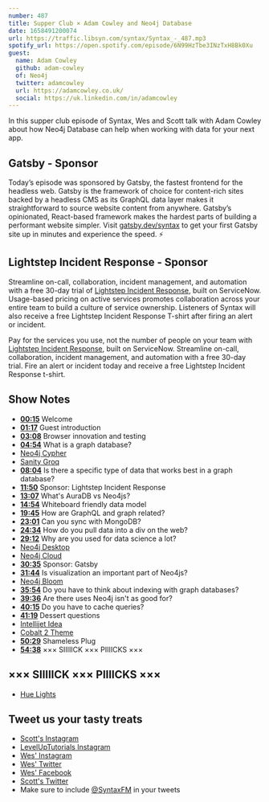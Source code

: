 ```yaml
---
number: 487
title: Supper Club × Adam Cowley and Neo4j Database
date: 1658491200074
url: https://traffic.libsyn.com/syntax/Syntax_-_487.mp3
spotify_url: https://open.spotify.com/episode/6N99HzTbe3INzTxH8Bk0Xu
guest:
  name: Adam Cowley
  github: adam-cowley
  of: Neo4j
  twitter: adamcowley
  url: https://adamcowley.co.uk/
  social: https://uk.linkedin.com/in/adamcowley
---
```


In this supper club episode of Syntax, Wes and Scott talk with Adam Cowley about how Neo4j Database can help when working with data for your next app.

## Gatsby - Sponsor

Today’s episode was sponsored by Gatsby, the fastest frontend for the headless web. Gatsby is the framework of choice for content-rich sites backed by a headless CMS as its GraphQL data layer makes it straightforward to source website content from anywhere. Gatsby’s opinionated, React-based framework makes the hardest parts of building a performant website simpler. Visit [gatsby.dev/syntax](https://gatsby.dev/syntaxfm) to get your first Gatsby site up in minutes and experience the speed. ⚡️

## Lightstep Incident Response - Sponsor

Streamline on-call, collaboration, incident management, and automation with a free 30-day trial of [Lightstep Incident Response](http://lightstep.com/syntax), built on ServiceNow. Usage-based pricing on active services promotes collaboration across your entire team to build a culture of service ownership. Listeners of Syntax will also receive a free Lightstep Incident Response T-shirt after firing an alert or incident.

Pay for the services you use, not the number of people on your team with [Lightstep Incident Response](http://lightstep.com/syntax), built on ServiceNow. Streamline on-call, collaboration, incident management, and automation with a free 30-day trial. Fire an alert or incident today and receive a free Lightstep Incident Response t-shirt.

## Show Notes

- **[00:15](#t=00:15)** Welcome
- **[01:17](#t=01:17)** Guest introduction
- **[03:08](#t=03:08)** Browser innovation and testing
- **[04:54](#t=04:54)** What is a graph database?
- [Neo4j Cypher](https://neo4j.com/developer/cypher/)
- [Sanity Groq](https://www.sanity.io/docs/overview-groq)
- **[08:04](#t=08:04)** Is there a specific type of data that works best in a graph database?
- **[11:50](#t=11:50)** Sponsor: Lightstep Incident Response
- **[13:07](#t=13:07)** What's AuraDB vs Neo4js?
- **[14:54](#t=14:54)** Whiteboard friendly data model
- **[19:45](#t=19:45)** How are GraphQL and graph related?
- **[23:01](#t=23:01)** Can you sync with MongoDB?
- **[24:34](#t=24:34)** How do you pull data into a div on the web?
- **[29:12](#t=29:12)** Why are you used for data science a lot?
- [Neo4j Desktop](https://neo4j.com/download/)
- [Neo4j Cloud](https://neo4j.com/cloud/)
- **[30:35](#t=30:35)** Sponsor: Gatsby
- **[31:44](#t=31:44)** Is visualization an important part of Neo4js?
- [Neo4j Bloom](https://neo4j.com/product/bloom/)
- **[35:54](#t=35:54)** Do you have to think about indexing with graph databases?
- **[39:36](#t=39:36)** Are there uses Neo4j isn't as good for?
- **[40:15](#t=40:15)** Do you have to cache queries?
- **[41:19](#t=41:19)** Dessert questions
- [Intellijet Idea](https://www.jetbrains.com/idea/)
- [Cobalt 2 Theme](https://marketplace.visualstudio.com/items?itemName=wesbos.theme-cobalt2)
- **[50:29](#t=50:29)** Shameless Plug
- **[54:38](#t=54:38)** ××× SIIIIICK ××× PIIIICKS ×××

## ××× SIIIIICK ××× PIIIICKS ×××

- [Hue Lights](https://www.philips-hue.com/)

## Tweet us your tasty treats

- [Scott's Instagram](https://www.instagram.com/stolinski/)
- [LevelUpTutorials Instagram](https://www.instagram.com/LevelUpTutorials/)
- [Wes' Instagram](https://www.instagram.com/wesbos/)
- [Wes' Twitter](https://twitter.com/wesbos)
- [Wes' Facebook](https://www.facebook.com/wesbos.developer)
- [Scott's Twitter](https://twitter.com/stolinski)
- Make sure to include [@SyntaxFM](https://twitter.com/SyntaxFM) in your tweets
